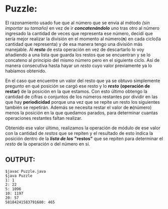 # Puzzle: 

  El razonamiento usado fue que al número que se envía al método _(sin importar su tamaño)_ en vez de ir ___concatenándolo___ uno tras otro al número ingresado la cantidad de veces que representa ese número, decidí que sería mejor realizar la división en el momento al número(__n__) en cada ciclo(la cantidad que representa) y de esa manera tengo una división más manejable. Al ___resto___ de esta operación en vez de descartarlo lo voy añadiendo a una lista que guarda los restos que se encuentran y se lo concateno al principio del mismo número pero en el siguiente ciclo. Así de manera consecutiva hasta hayar un _resto_ cuyo valor previamente ya lo habíamos obtenido.
  
En el caso que encuentre un valor del resto que ya se obtuvo simplemente pregunto en qué posición se cargó ese resto y lo ___resto___ __(operación de restar)__ de la posición en la que estamos. Con esto último obtengo la cantidad de cifras o conjuntos de los números restantes por dividir en las que hay __periodicidad__ porque una vez 
que se repite un resto los siguientes también se repetirán. Además se necesita restar el valor de __n__(número) menos la posición en la que quedamos parados, para determinar 
cuantas operaciones restantes faltan realizar.

Obtenido ese valor último, realizamos la operación de módulo de ese valor con la cantidad de _restos_ que se repiten y el resultado de esto indica la posición 
dentro de la ___lista de los___ __"restos"__ que se repiten para determinar el _resto_ de la operación o del número en sí. 

## OUTPUT:

```console
$javac Puzzle.java
$java Puzzle
1: 1
2: 22
5: 1096
10: 1197
20: 57
58184241583791680: 465
```
